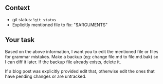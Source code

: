 ## Context

- git status: !`git status`
- Explicitly mentioned file to fix: "$ARGUMENTS"

## Your task

Based on the above information, I want you to edit the mentioned file or files
for grammar mistakes.  Make a backup (eg: change file.md to file.md.bak) so I
can diff it later.  If the backup file already exists, delete it.

If a blog post was explicitly provided edit that, otherwise edit the ones
that have pending changes or are untracked.
